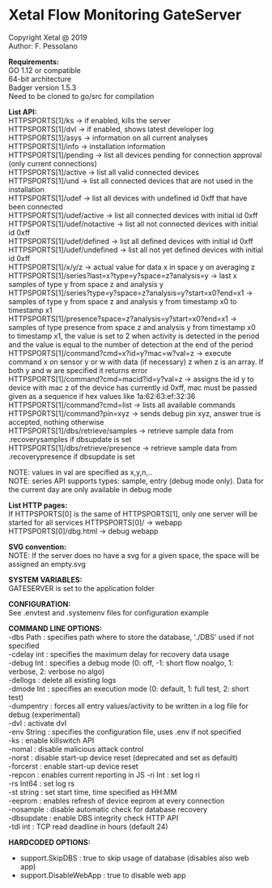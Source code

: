# Xetal Flow Monitoring GateServer

Copyright Xetal @ 2019  
Author: F. Pessolano  

**Requirements:**  
GO 1.12 or compatible  
64-bit architecture  
Badger version 1.5.3  
Need to be cloned to go/src for compilation  

**List API:**  
HTTPSPORTS[1]/ks -> if enabled, kills the server  
HTTPSPORTS[1]/dvl -> if enabled, shows latest developer log 
HTTPSPORTS[1]/asys -> information on all current analyses  
HTTPSPORTS[1]/info -> installation information  
HTTPSPORTS[1]/pending -> list all devices pending for connection approval (only current connections)    
HTTPSPORTS[1]/active -> list all valid connected devices  
HTTPSPORTS[1]/und -> list all connected devices that are not used in the installation  
HTTPSPORTS[1]/udef -> list all devices with undefined id 0xff that have been connected  
HTTPSPORTS[1]/udef/active -> list all connected devices with initial id 0xff  
HTTPSPORTS[1]/udef/notactive -> list all not connected devices with initial id 0xff  
HTTPSPORTS[1]/udef/defined -> list all defined devices with initial id 0xff  
HTTPSPORTS[1]/udef/undefined -> list all not yet defined devices with initial id 0xff  
HTTPSPORTS[1]/x/y/z -> actual value for data x in space y on averaging z  
HTTPSPORTS[1]/series?last=x?type=y?space=z?analysis=y -> last x samples of type y from space z and analysis y  
HTTPSPORTS[1]/series?type=y?space=z?analysis=y?start=x0?end=x1 -> samples of type y from space z and analysis y from timestamp x0 to timestamp x1  
HTTPSPORTS[1]/presence?space=z?analysis=y?start=x0?end=x1 -> samples of type presence from space z and analysis y from timestamp x0 to timestamp x1, the value is set to 2 when activity is detected in the period and the value is equal to the number of detection at the end of the period  
HTTPSPORTS[1]/command?cmd=x?id=y?mac=w?val=z -> execute command x on sensor y or w with data (if necessary) z when z is an array. If both y and w are specified it returns error    
HTTPSPORTS[1]/command?cmd=macid?id=y?val=z -> assigns the id y to device with mac z of the device has currently id 0xff, mac must be passed given as a sequence if hex values like 1a:62:63:ef:32:36  
HTTPSPORTS[1]/command?cmd=list -> lists all available commands  
HTTPSPORTS[1]/command?pin=xyz -> sends debug pin xyz, answer true is accepted, nothing otherwise  
HTTPSPORTS[1]/dbs/retrieve/samples -> retrieve sample data from .recoverysamples if dbsupdate is set   
HTTPSPORTS[1]/dbs/retrieve/presence -> retrieve sample data from .recoverypresence if dbsupdate is set   

  
NOTE: values in val are specified as x,y,n,..   
NOTE: series API supports types: sample, entry (debug mode only). Data for the current day are only available in debug mode  

**List HTTP pages:**  
If HTTPSPORTS[0] is the same of HTTPSPORTS[1], only one server will be started for all services
HTTPSPORTS[0]/ -> webapp
HTTPSPORTS[0]/dbg.html -> debug webapp  

**SVG convention:**   
NOTE: If the server does no have a svg for a given space, the space will be assigned an empty.svg  

**SYSTEM VARIABLES:**  
GATESERVER is set to the application folder  

**CONFIGURATION:**  
See .envtest and .systemenv files for configuration example

**COMMAND LINE OPTIONS:**  
-dbs Path : specifies path where to store the database, './DBS' used if not specified  
-cdelay int : specifies the maximum delay for recovery data usage  
-debug Int : specifies a debug mode (0: off, -1: short flow noalgo, 1: verbose, 2: verbose no algo)    
-dellogs : delete all existing logs  
-dmode Int : specifies an execution mode (0: default, 1: full test, 2: short test)  
-dumpentry : forces all entry values/activity to be written in a log file for debug (experimental)  
-dvl : activate dvl  
-env String : specifies the configuration file, uses .env if not specified  
-ks : enable killswitch API  
-nomal : disable malicious attack control    
-norst : disable start-up device reset (deprecated and set as default)  
-forcerst : enable start-up device reset  
-repcon : enables current reporting in JS
-ri Int : set log ri  
-rs Int64 : set log rs  
-st string : set start time, time specified as HH:MM  
-eeprom : enables refresh of device eeprom at every connection  
-nosample : disable automatic check for database recovery  
-dbsupdate : enable DBS integrity check HTTP API  
-tdl int : TCP read deadline in hours (default 24)  

**HARDCODED OPTIONS:**  
- support.SkipDBS : true to skip usage of database (disables also web app)  
- support.DisableWebApp : true to disable web app  

